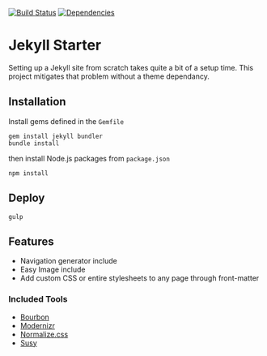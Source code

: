 [![Build Status](https://travis-ci.org/davesantos/jekyll-starter.svg?branch=master)](https://travis-ci.org/davesantos/jekyll-starter) [![Dependencies](https://david-dm.org/davesantos/jekyll-starter.svg)](https://david-dm.org/davesantos/jekyll-starter)

Jekyll Starter
===
Setting up a Jekyll site from scratch takes quite a bit of a setup time. This project mitigates that problem without a theme dependancy.


## Installation

Install gems defined in the `Gemfile`

```
gem install jekyll bundler
bundle install
```
then install Node.js packages from `package.json`

```
npm install
```
## Deploy

```
gulp
```
## Features

- Navigation generator include
- Easy Image include
- Add custom CSS or entire stylesheets to any page through front-matter

### Included Tools

- [Bourbon](http://bourbon.io/)
- [Modernizr](https://modernizr.com/)
- [Normalize.css](https://necolas.github.io/normalize.css/)
- [Susy](http://susy.oddbird.net/)


